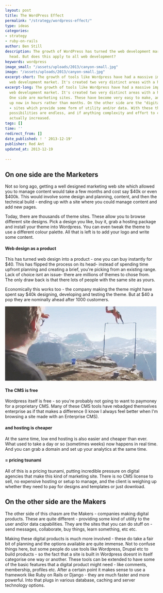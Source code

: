 ```yaml
---
layout: post
title: The WordPress Effect
permalink: "/strategy/wordpress-effect/"
type: ideas
categories:
- strategy
- ruby-on-rails
author: Ben Still
description: The growth of WordPress has turned the web development market on its
  head. But does this apply to all web development?
keywords: wordpress
image_small: "/assets/uploads/2013/canyon-small.jpg"
image: "/assets/uploads/2013/canyon-small.jpg"
excerpt-short: The growth of tools like Wordpress have had a massive impact on the
  web development market. It's created two very distinct areas with a huge gap between.
excerpt-long: The growth of tools like Wordpress have had a massive impact on the
  web development market. It's created two very distinct areas with a huge gap between.
  One side are marketing sites. These have become very easy to make, and can be set
  up now in hours rather than months. On the other side are the "digital products"
  - sites which provide some form of utility and/or data. With these the options and
  possibilities are endless, and if anything complexity and effort to create \*\*has
  actually increased.
tags: []
time: ''
redirect_from: []
date_published: ! ' 2013-12-19'
publisher: Red Ant
updated_at: 2013-12-19

---
```

## On one side are the Marketers

Not so long ago, getting a well designed marketing web site which allowed you to manage content would take a few months and cost say $40k or even $400k. This would involve some design and planning, content, and then the technical build - ending up with a site where you could manage content and add new pages.

Today, there are thousands of theme sites. These allow you to browse different site designs. Pick a design you like, buy it, grab a hosting package and install your theme into Wordpress. You can even tweak the theme to use a different colour palette. All that is left is to add your logo and write some content.

#### Web design as a product

This has turned web design into a product - one you can buy instantly for $40. This has flipped the process on its head- instead of spending time upfront planning and creating a brief, you're picking from an existing range. Lack of choice isnt an issue- there are millions of themes to chose from. The only draw back is that there lots of people with the same site as yours.

Economically this works too - the company making the theme might have spent say $40k designing, developing and testing the theme. But at $40 a pop they are nominally ahead after 1000 customers.

![flip](/assets/uploads/2013/flip.gif)

#### The CMS is free

Wordpress itself is free - so you're probably not going to want to paymoney for a proprietary CMS. Many of these CMS tools have rebadged themselves enterprise as if that makes a difference (I know I always feel better when I'm browsing a site made with an Enterprise CMS).

#### and hosting is cheaper

At the same time, low end hosting is also easier and cheaper than ever. What used to take a day or so (sometimes weeks) now happens in real time. And you can grab a domain and set up your analytics at the same time.

#### = pricing tsunami

All of this is a pricing tsunami, putting incredible pressure on digital agencies that make this kind of marketing site. There is no CMS license to sell, no expensive hosting or setup to manage, and the client is weighing up whether they need to pay for designs and templates or just download.

## On the other side are the Makers

The other side of this chasm are the Makers - companies making digital products. These are quite different - providing some kind of utility to the user and/or data capabilities. They are the sites that you can do stuff on - send messages, collaborate, buy things, learn something, etc etc.

Making these digital products is much more involved - these do take a fair bit of planning and the options available are quite immense. Not to confuse things here, but some people do use tools like Wordpress, Drupal etc to build products - so the fact that a site is built in Wordpress doesnt in itself categorise one way or another. These tools can be extended to have some of the basic features that a digital product might need - like comments, membership, profiles etc. After a certain point it makes sense to use a framework like Ruby on Rails or Django - they are much faster and more powerful. Into that plugs in various database, caching and server technology options.